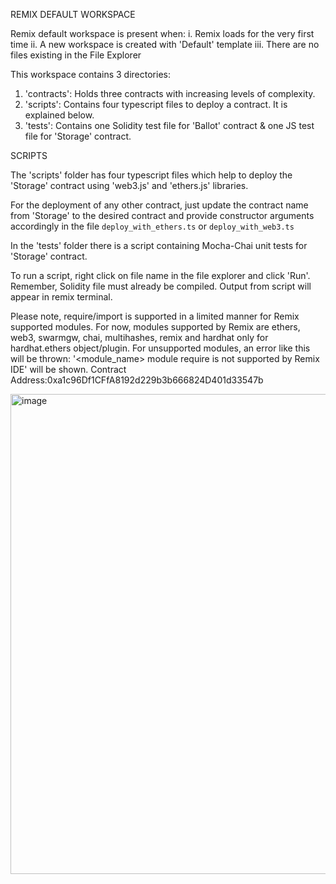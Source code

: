 REMIX DEFAULT WORKSPACE

Remix default workspace is present when:
i. Remix loads for the very first time 
ii. A new workspace is created with 'Default' template
iii. There are no files existing in the File Explorer

This workspace contains 3 directories:

1. 'contracts': Holds three contracts with increasing levels of complexity.
2. 'scripts': Contains four typescript files to deploy a contract. It is explained below.
3. 'tests': Contains one Solidity test file for 'Ballot' contract & one JS test file for 'Storage' contract.

SCRIPTS

The 'scripts' folder has four typescript files which help to deploy the 'Storage' contract using 'web3.js' and 'ethers.js' libraries.

For the deployment of any other contract, just update the contract name from 'Storage' to the desired contract and provide constructor arguments accordingly 
in the file `deploy_with_ethers.ts` or  `deploy_with_web3.ts`

In the 'tests' folder there is a script containing Mocha-Chai unit tests for 'Storage' contract.

To run a script, right click on file name in the file explorer and click 'Run'. Remember, Solidity file must already be compiled.
Output from script will appear in remix terminal.

Please note, require/import is supported in a limited manner for Remix supported modules.
For now, modules supported by Remix are ethers, web3, swarmgw, chai, multihashes, remix and hardhat only for hardhat.ethers object/plugin.
For unsupported modules, an error like this will be thrown: '<module_name> module require is not supported by Remix IDE' will be shown.
Contract Address:0xa1c96Df1CFfA8192d229b3b666824D401d33547b

<img width="1366" height="768" alt="image" src="https://github.com/user-attachments/assets/c915cf5e-5ea0-47b4-91be-d06e5c1733c4" />
